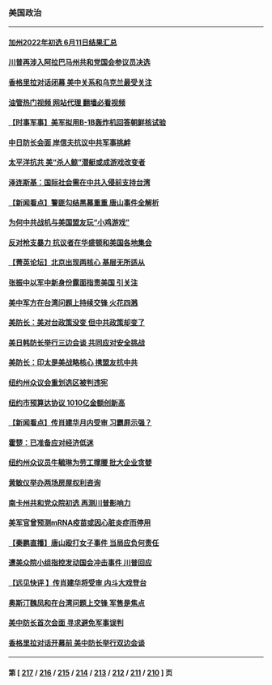 ### 美国政治
---
#### [加州2022年初选 6月11日结果汇总](../../pages/ncid1078159/n13757990.md?06130845) 
#### [川普再涉入阿拉巴马州共和党国会参议员决选](../../pages/ncid1078159/n13757866.md?06130845) 
#### [香格里拉对话闭幕 美中关系和乌克兰最受关注](../../pages/ncid1078159/n13757929.md?06130845) 
#### [油管热门视频 网站代理 翻墙必看视频](http://209.222.30.114:81/youtube.html?06130845)
#### [【时事军事】美军拟用B-1B轰炸机回答朝鲜核试验](../../pages/ncid1078159/n13757943.md?06130845) 
#### [中日防长会面 岸信夫抗议中共军事挑衅](../../pages/ncid1078159/n13757815.md?06130845) 
#### [太平洋抗共 美“杀人鲸”潜艇或成游戏改变者](../../pages/ncid1078159/n13754341.md?06130845) 
#### [泽连斯基：国际社会需在中共入侵前支持台湾](../../pages/ncid1078159/n13757498.md?06130845) 
#### [【新闻看点】警匪勾结黑幕重重 唐山事件全解析](../../pages/ncid1078159/n13757354.md?06130845) 
#### [为何中共战机与美国盟友玩“小鸡游戏”](../../pages/ncid1078159/n13757366.md?06130845) 
#### [反对枪支暴力 抗议者在华盛顿和美国各地集会](../../pages/ncid1078159/n13757378.md?06130845) 
#### [【菁英论坛】北京出现两核心 基层无所适从](../../pages/ncid1078159/n13757348.md?06130845) 
#### [张振中以军中新身份露面指责美国 引关注](../../pages/ncid1078159/n13757337.md?06130845) 
#### [美中军方在台湾问题上持续交锋 火花四溅](../../pages/ncid1078159/n13757334.md?06130845) 
#### [美防长：美对台政策没变 但中共政策却变了](../../pages/ncid1078159/n13757281.md?06130845) 
#### [美日韩防长举行三边会谈 共同应对安全挑战](../../pages/ncid1078159/n13757125.md?06130845) 
#### [美防长：印太是美战略核心 携盟友抗中共](../../pages/ncid1078159/n13757037.md?06130845) 
#### [纽约州众议会重划选区被判违宪](../../pages/ncid1078159/n13756995.md?06130845) 
#### [纽约市预算达协议 1010亿金额创新高](../../pages/ncid1078159/n13756993.md?06130845) 
#### [【新闻看点】传肖建华月内受审 习霸屏示强？](../../pages/ncid1078159/n13756863.md?06130845) 
#### [霍楚：已准备应对经济低迷](../../pages/ncid1078159/n13757023.md?06130845) 
#### [纽约州众议员牛毓琳为劳工撑腰 批大企业贪婪](../../pages/ncid1078159/n13757025.md?06130845) 
#### [黄敏仪举办两场房屋权利咨询](../../pages/ncid1078159/n13757032.md?06130845) 
#### [南卡州共和党众院初选 再测川普影响力](../../pages/ncid1078159/n13756824.md?06130845) 
#### [美军官曾预测mRNA疫苗或因心脏炎症而停用](../../pages/ncid1078159/n13756875.md?06130845) 
#### [【秦鹏直播】唐山殴打女子事件 当局应负何责任](../../pages/ncid1078159/n13756831.md?06130845) 
#### [遭美众院小组指控发动国会冲击事件 川普回应](../../pages/ncid1078159/n13756742.md?06130845) 
#### [【远见快评 】传肖建华将受审 内斗大戏登台](../../pages/ncid1078159/n13756829.md?06130845) 
#### [奥斯汀魏凤和在台湾问题上交锋 军售是焦点](../../pages/ncid1078159/n13756729.md?06130845) 
#### [美中防长首次会面 寻求避免军事误判](../../pages/ncid1078159/n13756558.md?06130845) 
#### [香格里拉对话开幕前 美中防长举行双边会谈](../../pages/ncid1078159/n13756513.md?06130845) 

---
#### 第 [ [217](./217.md?06130845) / [216](./216.md?06130845) / [215](./215.md?06130845) / [214](./214.md?06130845) / [213](./213.md?06130845) / [212](./212.md?06130845) / [211](./211.md?06130845) / [210](./210.md?06130845) ] 页
